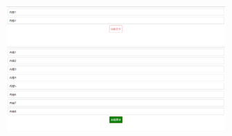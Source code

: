 ![初始界面](https://github.com/chenshangshuo/AJAX/blob/master/image/1.png)
![点击按钮后的界面](https://github.com/chenshangshuo/AJAX/blob/master/image/2.png)
